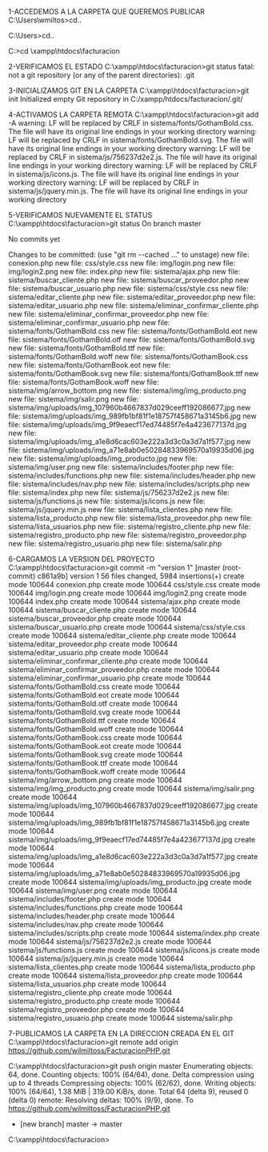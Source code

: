 1-ACCEDEMOS A LA CARPETA QUE QUEREMOS PUBLICAR
C:\Users\wmiltos>cd..

C:\Users>cd..

C:\>cd \xampp\htdocs\facturacion

2-VERIFICAMOS EL ESTADO
C:\xampp\htdocs\facturacion>git status
fatal: not a git repository (or any of the parent directories): .git

3-INICIALIZAMOS GIT EN LA CARPETA
C:\xampp\htdocs\facturacion>git init
Initialized empty Git repository in C:/xampp/htdocs/facturacion/.git/

4-ACTIVAMOS LA CARPETA REMOTA
C:\xampp\htdocs\facturacion>git add -A
warning: LF will be replaced by CRLF in sistema/fonts/GothamBold.css.
The file will have its original line endings in your working directory
warning: LF will be replaced by CRLF in sistema/fonts/GothamBold.svg.
The file will have its original line endings in your working directory
warning: LF will be replaced by CRLF in sistema/js/756237d2e2.js.
The file will have its original line endings in your working directory
warning: LF will be replaced by CRLF in sistema/js/icons.js.
The file will have its original line endings in your working directory
warning: LF will be replaced by CRLF in sistema/js/jquery.min.js.
The file will have its original line endings in your working directory

5-VERIFICAMOS NUEVAMENTE EL STATUS
C:\xampp\htdocs\facturacion>git status
On branch master

No commits yet

Changes to be committed:
  (use "git rm --cached <file>..." to unstage)
        new file:   conexion.php
        new file:   css/style.css
        new file:   img/login.png
        new file:   img/login2.png
        new file:   index.php
        new file:   sistema/ajax.php
        new file:   sistema/buscar_cliente.php
        new file:   sistema/buscar_proveedor.php
        new file:   sistema/buscar_usuario.php
        new file:   sistema/css/style.css
        new file:   sistema/editar_cliente.php
        new file:   sistema/editar_proveedor.php
        new file:   sistema/editar_usuario.php
        new file:   sistema/eliminar_confirmar_cliente.php
        new file:   sistema/eliminar_confirmar_proveedor.php
        new file:   sistema/eliminar_confirmar_usuario.php
        new file:   sistema/fonts/GothamBold.css
        new file:   sistema/fonts/GothamBold.eot
        new file:   sistema/fonts/GothamBold.otf
        new file:   sistema/fonts/GothamBold.svg
        new file:   sistema/fonts/GothamBold.ttf
        new file:   sistema/fonts/GothamBold.woff
        new file:   sistema/fonts/GothamBook.css
        new file:   sistema/fonts/GothamBook.eot
        new file:   sistema/fonts/GothamBook.svg
        new file:   sistema/fonts/GothamBook.ttf
        new file:   sistema/fonts/GothamBook.woff
        new file:   sistema/img/arrow_bottom.png
        new file:   sistema/img/img_producto.png
        new file:   sistema/img/salir.png
        new file:   sistema/img/uploads/img_107960b4667837d029ceeff192086677.jpg
        new file:   sistema/img/uploads/img_989fb1bf81f1e18757f458671a3145b6.jpg
        new file:   sistema/img/uploads/img_9f9eaecf17ed74485f7e4a423677137d.jpg
        new file:   sistema/img/uploads/img_a1e8d6cac603e222a3d3c0a3d7a1f577.jpg
        new file:   sistema/img/uploads/img_a71e8ab0e50284833969570a19935d06.jpg
        new file:   sistema/img/uploads/img_producto.jpg
        new file:   sistema/img/user.png
        new file:   sistema/includes/footer.php
        new file:   sistema/includes/functions.php
        new file:   sistema/includes/header.php
        new file:   sistema/includes/nav.php
        new file:   sistema/includes/scripts.php
        new file:   sistema/index.php
        new file:   sistema/js/756237d2e2.js
        new file:   sistema/js/functions.js
        new file:   sistema/js/icons.js
        new file:   sistema/js/jquery.min.js
        new file:   sistema/lista_clientes.php
        new file:   sistema/lista_producto.php
        new file:   sistema/lista_proveedor.php
        new file:   sistema/lista_usuarios.php
        new file:   sistema/registro_cliente.php
        new file:   sistema/registro_producto.php
        new file:   sistema/registro_proveedor.php
        new file:   sistema/registro_usuario.php
        new file:   sistema/salir.php

6-CARGAMOS LA VERSION DEL PROYECTO
C:\xampp\htdocs\facturacion>git commit -m "version 1"
[master (root-commit) c861a9b] version 1
 56 files changed, 5984 insertions(+)
 create mode 100644 conexion.php
 create mode 100644 css/style.css
 create mode 100644 img/login.png
 create mode 100644 img/login2.png
 create mode 100644 index.php
 create mode 100644 sistema/ajax.php
 create mode 100644 sistema/buscar_cliente.php
 create mode 100644 sistema/buscar_proveedor.php
 create mode 100644 sistema/buscar_usuario.php
 create mode 100644 sistema/css/style.css
 create mode 100644 sistema/editar_cliente.php
 create mode 100644 sistema/editar_proveedor.php
 create mode 100644 sistema/editar_usuario.php
 create mode 100644 sistema/eliminar_confirmar_cliente.php
 create mode 100644 sistema/eliminar_confirmar_proveedor.php
 create mode 100644 sistema/eliminar_confirmar_usuario.php
 create mode 100644 sistema/fonts/GothamBold.css
 create mode 100644 sistema/fonts/GothamBold.eot
 create mode 100644 sistema/fonts/GothamBold.otf
 create mode 100644 sistema/fonts/GothamBold.svg
 create mode 100644 sistema/fonts/GothamBold.ttf
 create mode 100644 sistema/fonts/GothamBold.woff
 create mode 100644 sistema/fonts/GothamBook.css
 create mode 100644 sistema/fonts/GothamBook.eot
 create mode 100644 sistema/fonts/GothamBook.svg
 create mode 100644 sistema/fonts/GothamBook.ttf
 create mode 100644 sistema/fonts/GothamBook.woff
 create mode 100644 sistema/img/arrow_bottom.png
 create mode 100644 sistema/img/img_producto.png
 create mode 100644 sistema/img/salir.png
 create mode 100644 sistema/img/uploads/img_107960b4667837d029ceeff192086677.jpg
 create mode 100644 sistema/img/uploads/img_989fb1bf81f1e18757f458671a3145b6.jpg
 create mode 100644 sistema/img/uploads/img_9f9eaecf17ed74485f7e4a423677137d.jpg
 create mode 100644 sistema/img/uploads/img_a1e8d6cac603e222a3d3c0a3d7a1f577.jpg
 create mode 100644 sistema/img/uploads/img_a71e8ab0e50284833969570a19935d06.jpg
 create mode 100644 sistema/img/uploads/img_producto.jpg
 create mode 100644 sistema/img/user.png
 create mode 100644 sistema/includes/footer.php
 create mode 100644 sistema/includes/functions.php
 create mode 100644 sistema/includes/header.php
 create mode 100644 sistema/includes/nav.php
 create mode 100644 sistema/includes/scripts.php
 create mode 100644 sistema/index.php
 create mode 100644 sistema/js/756237d2e2.js
 create mode 100644 sistema/js/functions.js
 create mode 100644 sistema/js/icons.js
 create mode 100644 sistema/js/jquery.min.js
 create mode 100644 sistema/lista_clientes.php
 create mode 100644 sistema/lista_producto.php
 create mode 100644 sistema/lista_proveedor.php
 create mode 100644 sistema/lista_usuarios.php
 create mode 100644 sistema/registro_cliente.php
 create mode 100644 sistema/registro_producto.php
 create mode 100644 sistema/registro_proveedor.php
 create mode 100644 sistema/registro_usuario.php
 create mode 100644 sistema/salir.php

7-PUBLICAMOS LA CARPETA EN LA DIRECCION CREADA EN EL GIT
C:\xampp\htdocs\facturacion>git remote add origin https://github.com/wilmiltoss/FacturacionPHP.git

C:\xampp\htdocs\facturacion>git push origin master
Enumerating objects: 64, done.
Counting objects: 100% (64/64), done.
Delta compression using up to 4 threads
Compressing objects: 100% (62/62), done.
Writing objects: 100% (64/64), 1.38 MiB | 319.00 KiB/s, done.
Total 64 (delta 9), reused 0 (delta 0)
remote: Resolving deltas: 100% (9/9), done.
To https://github.com/wilmiltoss/FacturacionPHP.git
 * [new branch]      master -> master

C:\xampp\htdocs\facturacion>
